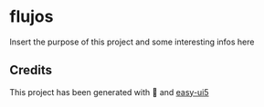 # flujos

Insert the purpose of this project and some interesting infos here

## Credits

This project has been generated with 💙 and [easy-ui5](https://github.com/SAP)
